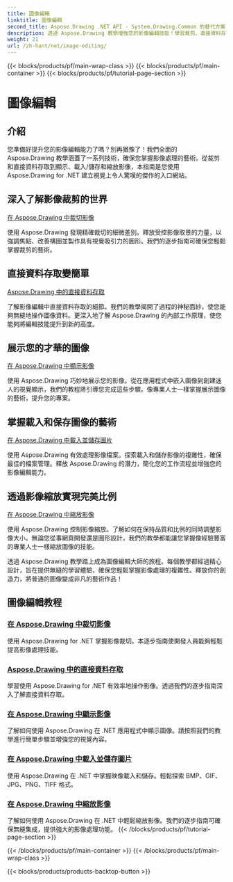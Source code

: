 ```yaml
---
title: 圖像編輯
linktitle: 圖像編輯
second_title: Aspose.Drawing .NET API - System.Drawing.Common 的替代方案
description: 透過 Aspose.Drawing 教學增強您的影像編輯技能！學習裁剪、直接資料存取、顯示和縮放技術以獲得令人驚嘆的結果。
weight: 21
url: /zh-hant/net/image-editing/
---
```


{{< blocks/products/pf/main-wrap-class >}}
{{< blocks/products/pf/main-container >}}
{{< blocks/products/pf/tutorial-page-section >}}

# 圖像編輯


## 介紹

您準備好提升您的影像編輯能力了嗎？別再猶豫了！我們全面的 Aspose.Drawing 教學涵蓋了一系列技術，確保您掌握影像處理的藝術。從裁剪和直接資料存取到顯示、載入/儲存和縮放影像，本指南是您使用 Aspose.Drawing for .NET 建立視覺上令人驚嘆的傑作的入口網站。

## 深入了解影像裁剪的世界

[在 Aspose.Drawing 中裁切影像](./cropping/)

使用 Aspose.Drawing 發現精確裁切的細微差別。釋放受控影像取景的力量，以強調焦點、改善構圖並製作具有視覺吸引力的圖形。我們的逐步指南可確保您輕鬆掌握裁剪的藝術。

## 直接資料存取變簡單

[Aspose.Drawing 中的直接資料存取](./direct-data-access/)

了解影像編輯中直接資料存取的細節。我們的教學揭開了過程的神秘面紗，使您能夠無縫地操作圖像資料。更深入地了解 Aspose.Drawing 的內部工作原理，使您能夠將編輯技能提升到新的高度。

## 展示您的才華的圖像

[在 Aspose.Drawing 中顯示影像](./display/)

使用 Aspose.Drawing 巧妙地展示您的影像。從在應用程式中嵌入圖像到創建迷人的視覺顯示，我們的教程將引導您完成這些步驟。像專業人士一樣掌握展示圖像的藝術，提升您的專案。

## 掌握載入和保存圖像的藝術

[在 Aspose.Drawing 中載入並儲存圖片](./load-save/)

使用 Aspose.Drawing 有效處理影像檔案。探索載入和儲存影像的複雜性，確保最佳的檔案管理。釋放 Aspose.Drawing 的潛力，簡化您的工作流程並增強您的影像編輯能力。

## 透過影像縮放實現完美比例

[在 Aspose.Drawing 中縮放影像](./scale/)

使用 Aspose.Drawing 控制影像縮放。了解如何在保持品質和比例的同時調整影像大小。無論您從事網頁開發還是圖形設計，我們的教學都能讓您掌握像經驗豐富的專業人士一樣縮放圖像的技能。

透過 Aspose.Drawing 教學踏上成為圖像編輯大師的旅程。每個教學都經過精心設計，旨在提供無縫的學習體驗，確保您輕鬆掌握影像處理的複雜性。釋放你的創造力，將普通的圖像變成非凡的藝術作品！
## 圖像編輯教程
### [在 Aspose.Drawing 中裁切影像](./cropping/)
使用 Aspose.Drawing for .NET 掌握影像裁切。本逐步指南使開發人員能夠輕鬆提高影像處理技能。
### [Aspose.Drawing 中的直接資料存取](./direct-data-access/)
學習使用 Aspose.Drawing for .NET 有效率地操作影像。透過我們的逐步指南深入了解直接資料存取。
### [在 Aspose.Drawing 中顯示影像](./display/)
了解如何使用 Aspose.Drawing 在 .NET 應用程式中顯示圖像。請按照我們的教學進行簡單步驟並增強您的視覺內容。
### [在 Aspose.Drawing 中載入並儲存圖片](./load-save/)
使用 Aspose.Drawing 在 .NET 中掌握映像載入和儲存。輕鬆探索 BMP、GIF、JPG、PNG、TIFF 格式。
### [在 Aspose.Drawing 中縮放影像](./scale/)
了解如何使用 Aspose.Drawing 在 .NET 中輕鬆縮放影像。我們的逐步指南可確保無縫集成，提供強大的影像處理功能。
{{< /blocks/products/pf/tutorial-page-section >}}

{{< /blocks/products/pf/main-container >}}
{{< /blocks/products/pf/main-wrap-class >}}

{{< blocks/products/products-backtop-button >}}
